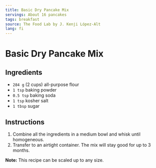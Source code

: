 ```yaml
---
title: Basic Dry Pancake Mix
servings: About 16 pancakes
tags: breakfast
source: The Food Lab by J. Kenji López-Alt
lang: fi
---
```


# Basic Dry Pancake Mix

## Ingredients

- `284 g` (2 cups) all-purpose flour
- `1 tsp` baking powder
- `0.5 tsp` baking soda
- `1 tsp` kosher salt
- `1 tbsp` sugar

## Instructions

1. Combine all the ingredients in a medium bowl and whisk until homogeneous.
1. Transfer to an airtight container. The mix will stay good for up to 3 months.

**Note:** This recipe can be scaled up to any size.
